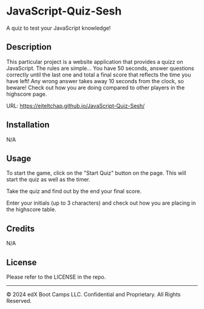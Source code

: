 # JavaScript-Quiz-Sesh
A quiz to test your JavaScript knowledge!


## Description 

This particular project is a website application that provides a quizz on JavaScript. The rules are simple... You have 50 seconds, answer questions correctly until the last one and total a final score that reflects the time you have left! Any wrong answer takes away 10 seconds from the clock, so beware! Check out how you are doing compared to other players in the highscore page.

URL: https://eiteltchap.github.io/JavaScript-Quiz-Sesh/

## Installation

N/A


## Usage 

To start the game, click on the "Start Quiz" button on the page. This will start the quiz as well as the timer.

Take the quiz and find out by the end your final score.

Enter your initials (up to 3 characters) and check out how you are placing in the highscore table.


## Credits

N/A


## License

Please refer to the LICENSE in the repo.


---
© 2024 edX Boot Camps LLC. Confidential and Proprietary. All Rights Reserved.